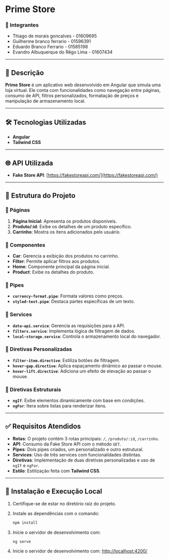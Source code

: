 # Prime Store

### 👥 Integrantes

- Thiago de morais goncalves - 01609695  
- Guilherme branco ferrario - 01596391
- Eduardo Branco Ferrario - 01585198
- Evandro Albuquerque do Rêgo Lima - 01607434

---

## 📝 Descrição

**Prime Store** é um aplicativo web desenvolvido em Angular que simula uma loja virtual. Ele conta com funcionalidades como navegação entre páginas, consumo de API, filtros personalizados, formatação de preços e manipulação de armazenamento local.

---

## 🛠️ Tecnologias Utilizadas

- **Angular**
- **Tailwind CSS**

---

## 🌐 API Utilizada

- **Fake Store API**: [https://fakestoreapi.com/](https://fakestoreapi.com/)

---

## 📂 Estrutura do Projeto

### 🔗 Páginas

1. **Página Inicial**: Apresenta os produtos disponíveis.
2. **Produto/:id**: Exibe os detalhes de um produto específico.
3. **Carrinho**: Mostra os itens adicionados pelo usuário.

### 🧩 Componentes

- **Car**: Gerencia a exibição dos produtos no carrinho.
- **Filter**: Permite aplicar filtros aos produtos.
- **Home**: Componente principal da página inicial.
- **Product**: Exibe os detalhes do produto.

### 🔧 Pipes

- **`currency-format.pipe`**: Formata valores como preços.
- **`styled-text.pipe`**: Destaca partes específicas de um texto.

### 📜 Services

- **`data-api.service`**: Gerencia as requisições para a API.
- **`filters.service`**: Implementa lógica de filtragem de dados.
- **`local-storage.service`**: Controla o armazenamento local do navegador.

### 🎨 Diretivas Personalizadas

- **`filter-item.directive`**: Estiliza botões de filtragem.
- **`hover-gap.directive`**: Aplica espaçamento dinâmico ao passar o mouse.
- **`hover-lift.directive`**: Adiciona um efeito de elevação ao passar o mouse.

### 🔨 Diretivas Estruturais

- **`ngIf`**: Exibe elementos dinamicamente com base em condições.
- **`ngFor`**: Itera sobre listas para renderizar itens.

---

## ✅ Requisitos Atendidos

- **Rotas**: O projeto contém 3 rotas principais: `/`, `/produto/:id`, `/carrinho`.
- **API**: Consumo da Fake Store API com o método `GET`.
- **Pipes**: Dois pipes criados, um personalizado e outro estrutural.
- **Services**: Uso de três services com funcionalidades distintas.
- **Diretivas**: Implementação de duas diretivas personalizadas e uso de `ngIf` e `ngFor`.
- **Estilo**: Estilização feita com **Tailwind CSS**.

---

## 🚀 Instalação e Execução Local

1. Certifique-se de estar no diretório raiz do projeto.
2. Instale as dependências com o comando:

   ```bash
   npm install
   ```

3. Inicie o servidor de desenvolvimento com:

   ```bash
   ng serve
   ```

4. Inicie o servidor de desenvolvimento com: [http://localhost:4200/](http://localhost:4200/)
